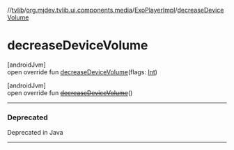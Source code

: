 //[tvlib](../../../index.md)/[org.mjdev.tvlib.ui.components.media](../index.md)/[ExoPlayerImpl](index.md)/[decreaseDeviceVolume](decrease-device-volume.md)

# decreaseDeviceVolume

[androidJvm]\
open override fun [decreaseDeviceVolume](decrease-device-volume.md)(flags: [Int](https://kotlinlang.org/api/latest/jvm/stdlib/kotlin/-int/index.html))

[androidJvm]\
open override fun [~~decreaseDeviceVolume~~](decrease-device-volume.md)()

---

### Deprecated

Deprecated in Java

---
